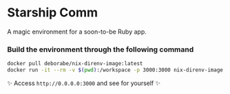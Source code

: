 # Starship Comm 

A magic environment for a soon-to-be Ruby app.

### Build the environment through the following command

```sh
docker pull deborabe/nix-direnv-image:latest
docker run -it --rm -v $(pwd):/workspace -p 3000:3000 nix-direnv-image:latest
```
✨ Access `http://0.0.0.0:3000` and see for yourself ✨